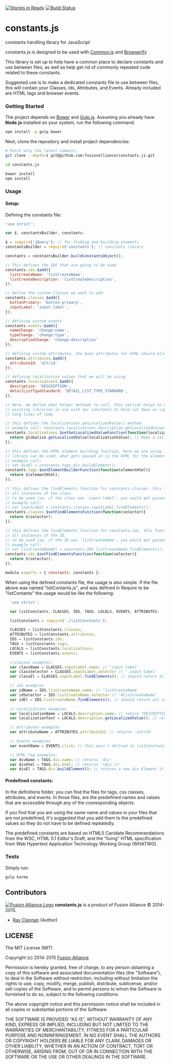 [![Stories in Ready](https://badge.waffle.io/fusionalliance/constants.js.png?label=ready&title=Ready)](https://waffle.io/fusionalliance/constants.js) [![Build Status](https://travis-ci.org/fusionalliance/constants.js.svg)](https://travis-ci.org/fusionalliance/constants.js)
# constants.js

constants handling library for JavaScript

constants.js is designed to be used with [Common.js](http://www.commonjs.org/) and [Browserify](http://browserify.org/)

This library is set up to help have a common place to declare constants and use between files, as well as help get rid of commonly repeated code related to these constants.

Suggested use is to make a dedicated constants file to use between files, this will contain your Classes, Ids, Attributes, and Events. Already included are HTML tags and browser events.

### Getting Started

The project depends on [Bower](https://github.com/bower/bower) and [Gulp.js](http://gulpjs.com). Assuming
you already have **Node.js** installed on your system, run the following command:

```bash
npm install -g gulp bower
```

Next, clone the repository and install project dependencies:
```bash
# Fetch only the latest commits.
git clone --depth=1 git@github.com:fusionalliance/constants.js.git

cd constants.js

bower install
npm install
```

### Usage

#### Setup:

Defining the constants file:

```javascript
'use strict';

var $, constantsBuilder, constants;

$ = require('jQuery'); // for finding and building elements
constantsBuilder = require('constants'); // constants library

constants = constantsBuilder.buildConstantsObject();

// This defines the IDS that are going to be used
constants.ids.$add({
  listCreateName: 'listCreateName',
  listCreateDescription: 'listCreateDescription',
});

// Define the custom Classes we want to add
constants.classes.$add({
  buttonPrimary: 'button-primary',
  inputLabel: 'input-label',
});

// defining custom events
constants.events.$add({
  nameChange: 'change:name',
  typeChange: 'change:type',
  descriptionChange: 'change:description'
});

// defining custom attributes, the base attributes for HTML should already exist.
constants.attributes.$add({
  attributeId: 'attrid'
});

// defining localization values that we will be using
constants.localizations.$add({
  description: 'DESCRIPTION',
  detailListTypeStandard: 'DETAIL_LIST_TYPE_STANDARD',
});

// Here, we define what helper methods to call, this section helps to utilize
// existing libraries in use with our constants to help cut down on copy-pasta and
// long lines of code.

// this defines the localizations.getLocalizedValue() method.
// example call: constants.localizations.description.getLocalizedValue();
constants.localizations.$setGetLocalizedValueFunction(function(localizationValue){
  return globalize.getLocalizedValue(localizationValue); // Make a call to some function that returns our localized value
});

// this defines the HTML element building function, here we are using JQuery, but any
// library can be used, what gets passed in is the HTML for the element.
// example call:
// var divEl = constants.tags.div.buildElement();
constants.tags.$setElementBuilderFunction(function(elementHtml){
  return $(elementHtml);
});

// this defines the findElements function for constants.classes. this function should return
// all instances of the class.
// to be used (so, if the class was 'input-label', you would get passed '.input-label')
// example call:
// var inputLabel = constants.classes.inputLabel.findElements();
constants.classes.$setFindElementsFunction(function(selector){
  return $(selector);
});

// this defines the findElements function for constants.ids. this function should return
// all instances of the ID.
// to be used (so, if the ID was 'listCreateName', you would get passed '#listCreateName')
// example call:
// var listCreateNameEl = constants.IDS.listCreateName.findElements();
constants.ids.$setFindElementsFunction(function(selector){
  return $(selector);
});

module.exports = { constants: constants };
```

When using the defined constants file, the usage is also simple. If the file above was named "listContants.js", and was defined in Require to be "listContants" the usage would be like the following:

```javascript
  'use strict';

  var listConstants, CLASSES, IDS, TAGS, LOCALS, EVENTS, ATTRIBUTES;

  listConstants = require('./listConstants');

  CLASSES = listConstants.classes;
  ATTRIBUTES = listConstants.attributes;
  IDS = listConstants.ids;
  TAGS = listConstants.tags;
  LOCALS = listConstants.localizations;
  EVENTS = listConstants.events;

  //classes examples:
  var className = CLASSES.inputLabel.name; // 'input-label'
  var classSelector = CLASSES.inputLabel.selector // '.input-label'
  var classEl = CLASSES.inputLabel.findElements(); // should return all instances if findElements is defined for classes in the constants file correctly.

  // ids examples
  var idName = IDS.listCreateName.name; // 'listCreateName'
  var idSelector = IDS.listCreateName.selector // '#listCreateName'
  var idEl = IDS.listCreateName.findElements(); // should return all instances if findElements is defined for classes in the constants file correctly.

  // Localizations examples
  var localizationName = LOCALS.description.name; // return "DESCRIPTION", as defined in the listConstants.js
  var localizationText = LOCALS.description.getLocalizedValue(); // returns what the localization function would return if "DESCRIPTION" was passed into it.

  // Attributes examples
  var attributeName = ATTRIBUTES.attributeId; // returns 'attrId'

  // Events examples
  var eventName = EVENTS.click; // this wasn't defined in listConstants, but is a common browser event and already defined. returns 'click';

  // HTML Tag examples:
  var divName = TAGS.div.name; // returns 'div'
  var divHtml = TAGS.div.html; // returns '<div />'
  var divEl = TAGS.div.buildElement(); // returns a new div Element if correctly defined in listConstants.js
```

#### Predefined constants:

In the definitions folder, you can find the files for tags, css classes, attributes, and events. In those files, are the predefined names and values that are accessible through any of the cooresponding objects.

If you find that you are using the same name and values in your files that are not predefined, it's suggested that you add them to the predefined values so they do not have to be defined repeatedly.

The predefined constants are based on HTML5 Canidate Recommendations from the W3C, HTML 5.1 Editor's Draft, and the "living" HTML specification from Web Hypertext Application Technology Working Group (WHATWG).


### Tests

Simply run:

```
gulp karma
```

## Contributors

[![Fusion Alliance Logo](https://avatars0.githubusercontent.com/u/1154219?v=3&u=e1451e6a65343331369d53a2b6e0c7046c2cc810&s=60)](https://github.com/FusionAlliance)
**constants.js** is a product of Fusion Alliance &copy; 2014-2015.

+ [Ray Clannan](https://github.com/rclanan) (Author)

## LICENSE

The MIT License (MIT)

Copyright (c) 2014-2015 [Fusion Alliance](https://www.fusionalliance.com/?utm_source=GitHub&utm_medium=Website&utm_campaign=OpenSource)

Permission is hereby granted, free of charge, to any person obtaining a copy
of this software and associated documentation files (the "Software"), to deal
in the Software without restriction, including without limitation the rights
to use, copy, modify, merge, publish, distribute, sublicense, and/or sell
copies of the Software, and to permit persons to whom the Software is
furnished to do so, subject to the following conditions:

The above copyright notice and this permission notice shall be included in all
copies or substantial portions of the Software.

THE SOFTWARE IS PROVIDED "AS IS", WITHOUT WARRANTY OF ANY KIND, EXPRESS OR
IMPLIED, INCLUDING BUT NOT LIMITED TO THE WARRANTIES OF MERCHANTABILITY,
FITNESS FOR A PARTICULAR PURPOSE AND NONINFRINGEMENT. IN NO EVENT SHALL THE
AUTHORS OR COPYRIGHT HOLDERS BE LIABLE FOR ANY CLAIM, DAMAGES OR OTHER
LIABILITY, WHETHER IN AN ACTION OF CONTRACT, TORT OR OTHERWISE, ARISING FROM,
OUT OF OR IN CONNECTION WITH THE SOFTWARE OR THE USE OR OTHER DEALINGS IN THE
SOFTWARE.
